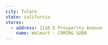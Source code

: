 ```yaml
---
city: Tulare
state: california
stores:
  - address: 1110 E Prosperity Avenue
    name: Walmart - COMING SOON
---
```

